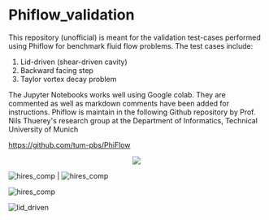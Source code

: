 # Phiflow_validation

This repository (unofficial) is meant for the validation test-cases performed using Phiflow for benchmark fluid flow problems. The test cases include:

1. Lid-driven (shear-driven cavity)
2. Backward facing step
3. Taylor vortex decay problem

The Jupyter Notebooks works well using Google colab. They are commented as well as markdown comments have been added for instructions. 
Phiflow is maintain in the following Github repository by Prof. Nils Thuerey's research group at the Department of Informatics, Technical University of Munich

https://github.com/tum-pbs/PhiFlow

<p align="center">
  <img src="https://user-images.githubusercontent.com/34644464/170999052-7ac8592e-69b9-4958-8e8c-1c41c9c26e2f.gif" />
</p>

![hires_comp](https://user-images.githubusercontent.com/34644464/171157461-5f020d34-afe1-450b-bb11-43a917df2614.gif)  |  ![hires_comp](https://user-images.githubusercontent.com/34644464/171157461-5f020d34-afe1-450b-bb11-43a917df2614.gif)

![hires_comp](https://user-images.githubusercontent.com/34644464/171157461-5f020d34-afe1-450b-bb11-43a917df2614.gif)

![lid_driven](https://user-images.githubusercontent.com/34644464/170999685-62212f9f-e9d8-4ea1-aba6-2120464e4373.gif)
